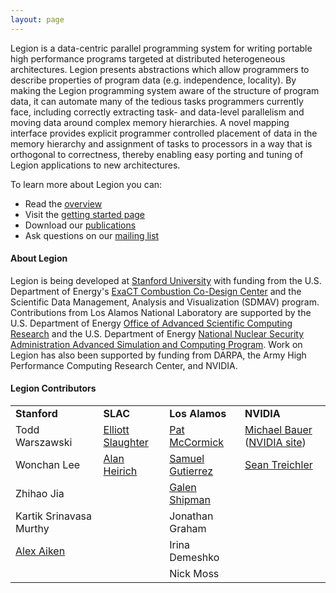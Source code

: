 ```yaml
---
layout: page 
---
```


Legion is a data-centric parallel programming system for
writing portable high performance programs targeted at
distributed heterogeneous architectures.  Legion presents
abstractions which allow programmers to describe properties
of program data (e.g. independence, locality).  By making the
Legion programming system aware of the structure of
program data, it can automate many of the tedious tasks
programmers currently face, including correctly extracting
task- and data-level parallelism and moving data around
complex memory hierarchies.  A novel mapping interface
provides explicit programmer controlled placement of data 
in the memory hierarchy and assignment of tasks to processors 
in a way that is orthogonal to correctness, thereby enabling 
easy porting and tuning of Legion applications to new 
architectures.

To learn more about Legion you can:

 * Read the [overview](/overview/)
 * Visit the [getting started page](/starting/)
 * Download our [publications](/publications/)
 * Ask questions on our [mailing list](/community/)

#### About Legion ####

Legion is being developed at [Stanford University](http://stanford.edu) with funding from the U.S. Department of Energy's [ExaCT Combustion Co-Design Center](http://exactcodesign.org/) and the Scientific Data Management, Analysis and Visualization (SDMAV) program.
Contributions from Los Alamos National Laboratory are supported by the U.S. Department
of Energy [Office of Advanced Scientific Computing Research](http://science.energy.gov/ascr)
and the U.S. Department of Energy 
[National Nuclear Security Administration Advanced Simulation and Computing Program](http://nnsa.energy.gov/asc).
Work on Legion has also been supported by funding from DARPA, the Army
High Performance Computing Research Center, and NVIDIA.

#### Legion Contributors ####

<table>
<tr valign="middle">
<td><b>Stanford</b></td>
<td><b>SLAC</b></td>
<td><b>Los Alamos</b></td>
<td><b>NVIDIA</b></td>
</tr>

<tr valign="middle">
<td>Todd Warszawski</td>
<td><a href="https://elliottslaughter.com">Elliott Slaughter</a></td>
<td><a href="&#109;&#097;&#105;&#108;&#116;&#111;:&#112;&#097;&#116;&#064;&#108;&#097;&#110;&#108;&#046;&#103;&#111;&#118;">Pat McCormick</a></td>
<td><a href="http://lightsighter.org">Michael Bauer</a> (<a href="https://research.nvidia.com/users/mike-bauer">NVIDIA site</a>)</td>
</tr>

<tr valign="middle">
<td>Wonchan Lee</td>
<td><a href="http://heirich.org">Alan Heirich</a></td>
<td><a href="&#109;&#097;&#105;&#108;&#116;&#111;:&#115;&#097;&#109;&#117;&#101;&#108;&#064;&#108;&#097;&#110;&#108;&#046;&#103;&#111;&#118;">Samuel Gutierrez</a></td>
<td><a href="http://cs.stanford.edu/~sjt/">Sean Treichler</a></td>
</tr>

<tr>
<td>Zhihao Jia</td>
<td>  </td>
<td><a href="&#109;&#097;&#105;&#108;&#116;&#111;:&#103;&#115;&#104;&#105;&#112;&#109;&#097;&#110;&#064;&#108;&#097;&#110;&#108;&#046;&#103;&#111;&#118;">Galen Shipman</a></td>
</tr>

<tr>
<td>Kartik Srinavasa Murthy</td>
<td>  </td>
<td>Jonathan Graham</td>
</tr>

<tr>
<td><a href="http://theory.stanford.edu/~aiken">Alex Aiken</a></td>
<td>  </td>
<td>Irina Demeshko</td>
</tr>

<tr>
<td></td>
<td>  </td>
<td>Nick Moss</td>
</tr>
</table>
